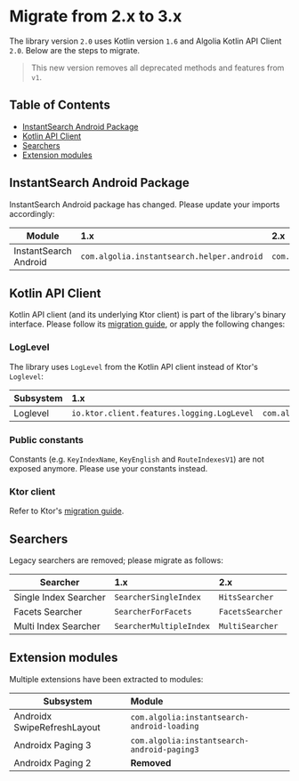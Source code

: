 # Migrate from 2.x to 3.x

The library version `2.0` uses Kotlin version `1.6` and Algolia Kotlin API Client `2.0`. Below are the steps to migrate.

> This new version removes all deprecated methods and features from `v1`.

## Table of Contents

- [InstantSearch Android Package](#instantsearch-android-package)
- [Kotlin API Client](#kotlin-api-client)
- [Searchers](#searchers)
- [Extension modules](#extension-modules)

## InstantSearch Android Package

InstantSearch Android package has changed. Please update your imports accordingly:

| Module                | 1.x                                        | 2.x                                 |
|-----------------------|:-------------------------------------------|:------------------------------------|
| InstantSearch Android | `com.algolia.instantsearch.helper.android` | `com.algolia.instantsearch.android` |

## Kotlin API Client

Kotlin API client (and its underlying Ktor client) is part of the library's binary interface. Please follow
its [migration guide][1], or apply the following changes:

### LogLevel

The library uses `LogLevel` from the Kotlin API client instead of Ktor's `Loglevel`:

| Subsystem   | 1.x                                        |                  2.x                  |
|-------------|:-------------------------------------------|:-------------------------------------:|
| Loglevel    | `io.ktor.client.features.logging.LogLevel` | `com.algolia.search.logging.LogLevel` |

### Public constants

Constants (e.g. `KeyIndexName`, `KeyEnglish` and `RouteIndexesV1`) are not exposed anymore. Please use your constants
instead.

### Ktor client

Refer to Ktor's [migration guide](https://ktor.io/docs/migrating-2.html#feature-plugin-client).

## Searchers

Legacy searchers are removed; please migrate as follows:

| Searcher              | 1.x                     | 2.x              |
|-----------------------|:------------------------|:-----------------|
| Single Index Searcher | `SearcherSingleIndex`   | `HitsSearcher`   |
| Facets Searcher       | `SearcherForFacets`     | `FacetsSearcher` |
| Multi Index Searcher  | `SearcherMultipleIndex` | `MultiSearcher`  |

## Extension modules

Multiple extensions have been extracted to modules:

| Subsystem                   | Module                                      |
|-----------------------------|:--------------------------------------------|
| Androidx SwipeRefreshLayout | `com.algolia:instantsearch-android-loading` |
| Androidx Paging 3           | `com.algolia:instantsearch-android-paging3` |
| Androidx Paging 2           | __Removed__                                 |

[1]: https://github.com/algolia/algoliasearch-client-kotlin/blob/master/docs/guide/Migrate_1.x_2.x.md
